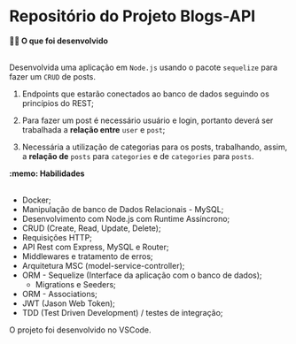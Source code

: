 # Repositório do Projeto Blogs-API

<summary><strong>👨‍💻 O que foi desenvolvido</strong></summary>
<br />

  Desenvolvida uma aplicação em `Node.js` usando o pacote `sequelize` para fazer um `CRUD` de posts.

  1. Endpoints que estarão conectados ao banco de dados seguindo os princípios do REST;

  2. Para fazer um post é necessário usuário e login, portanto deverá ser trabalhada a **relação entre** `user` e `post`; 

  3. Necessária a utilização de categorias para os posts, trabalhando, assim, a **relação de** `posts` para `categories` e de `categories` para `posts`.

<summary><strong>:memo: Habilidades</strong></summary><br/>

- Docker;
- Manipulação de banco de Dados Relacionais - MySQL;
- Desenvolvimento com Node.js com Runtime Assíncrono;
- CRUD (Create, Read, Update, Delete);
- Requisições HTTP;
- API Rest com Express, MySQL e Router;
- Middlewares e tratamento de erros;
- Arquitetura MSC (model-service-controller);
- ORM - Sequelize (Interface da aplicação com o banco de dados);
  - Migrations e Seeders;   
- ORM - Associations;
- JWT (Jason Web Token);
- TDD (Test Driven Development) / testes de integração;


O projeto foi desenvolvido no VSCode.
